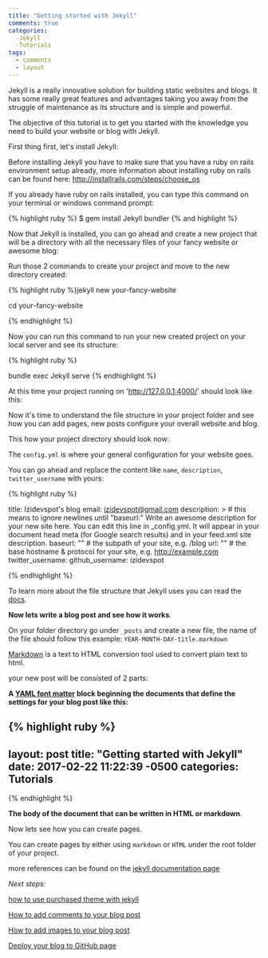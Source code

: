 ```yaml
---
title: "Getting started with Jekyll"
comments: true
categories:
  -Jekyll
  -Tutorials
tags:
  - comments
  - layout
---
```



Jekyll is a really innovative solution for building static websites and blogs. It has some really great features and advantages taking you away from the struggle of maintenance as its structure and is simple and powerful.

The objective of this tutorial is to get you started with the knowledge you need to build your website or blog with Jekyll.

First thing first, let's install Jekyll:

Before installing Jekyll you have to make sure that you have a ruby on rails environment setup already, more information about installing ruby on rails can be found here: http://installrails.com/steps/choose_os

If you already have ruby on rails installed, you can type this command on your terminal or windows command prompt:


{% highlight ruby %} $ gem install Jekyll bundler {% and highlight %}

Now that Jekyll is installed, you can go ahead and create a new project that will be a directory with all the necessary files of your fancy website or awesome blog:

Run those 2 commands to create your project and move to the new directory created:

{% highlight ruby %}jekyll new your-fancy-website

cd your-fancy-website

{% endhighlight %}
 
Now you can run this command to run your new created project on your local server and see its structure:

 {% highlight ruby %}

 bundle exec Jekyll serve
{% endhighlight %}

At this time your project running on  'http://127.0.0.1:4000/' should look like this:




Now it's time to understand the file structure in your project folder and see how you can add pages, new posts configure your overall website and blog.

This how your project directory should look now:

The `config.yml` is where your general configuration for your website goes. 

You can go ahead and replace the content like `name`, `description`, `twitter_username` with yours:

 {% highlight ruby %}

title: Izidevspot's blog
email: izidevspot@gmail.com
description: > # this means to ignore newlines until "baseurl:"
  Write an awesome description for your new site here. You can edit this line in _config.yml. It will appear in your document head meta (for
  Google search results) and in your feed.xml site description.
baseurl: "" # the subpath of your site, e.g. /blog
url: "" # the base hostname & protocol for your site, e.g. http://example.com
twitter_username:
github_username:  izidevspot

{% endhighlight %}

To learn more about the file structure that Jekyll uses you can read the [docs][docs].

**Now lets write a blog post and see how it works**.

On your folder directory go under `_posts` and create a new file, the name of the file should follow this example: `YEAR-MONTH-DAY-title.markdown`

 [Markdown][Markdown] is a text to HTML conversion tool used to convert plain text to html. 

 your new post will be consisted of 2 parts:

**A [YAML font matter][YAML-font-matter] block beginning the documents that define the settings for your blog post like this:**

 {% highlight ruby %}
---
layout: post
title:  "Getting started with Jekyll"
date:   2017-02-22 11:22:39 -0500
categories: Tutorials
---
{% endhighlight %}

**The body of the document that can be written in HTML or markdown**.

Now lets see how you can create pages.


You can create pages by either using `markdown` or `HTML` under the root folder of your project.

more references can be found on the [jekyll documentation page](https://jekyllrb.com/docs/pages/)

*Next steps:*

[how to  use purchased theme with jekyll](#)

[How to add comments to your blog post](#)

[How to add images to your blog post](#)

[Deploy your blog to GitHub page ](#)

[docs]: https://jekyllrb.com/docs/structure/
[Markdown]: https://daringfireball.net/projects/markdown/

[YAML-font-matter]: https://jekyllrb.com/docs/frontmatter/

